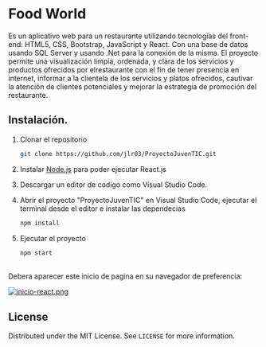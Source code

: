# Food World

Es un aplicativo web para un restaurante utilizando tecnologías del front-end: HTML5, CSS, Bootstrap, JavaScript y React. Con una base de datos usando SQL Server y usando .Net para la conexión de la misma.
El proyecto permite una visualización limpia, ordenada, y clara de los servicios y productos ofrecidos por elrestaurante con el fin de tener presencia en internet, informar a la clientela de los servicios y platos ofrecidos, cautivar la atención de clientes potenciales y mejorar la estrategia de promoción del restaurante.

## Instalación.

1. Clonar el repositorio 
   ```bash
   git clone https://github.com/jlr03/ProyectoJuvenTIC.git
   ```

2. Instalar [Node.js](https://nodejs.org/es/) para poder ejecutar React.js

3. Descargar un editor de codigo como Visual Studio Code.

4. Abrir el proyecto "ProyectoJuvenTIC" en Visual Studio Code, ejecutar el terminal desde el editor e instalar las dependecias
   ```bash
   npm install
   ```
   
5. Ejecutar el proyecto
   ```bash
   npm start
   ```
<br>
Debera aparecer este inicio de pagina en su navegador de preferencia:

[![inicio-react.png](https://i.postimg.cc/J4HMLByY/inicio-react.png)](https://postimg.cc/nCx6KrGq)

## License

Distributed under the MIT License. See `LICENSE` for more information.
   

